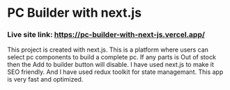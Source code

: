 # PC Builder with next.js

### Live site link: https://pc-builder-with-next-js.vercel.app/

This project is created with next.js. This is a platform where users can select pc components to build a complete pc. If any parts is Out of stock then the Add to builder button will disable. I have used next.js to make it SEO friendly. And I have used redux toolkit for state managemant. This app is very fast and optimized.
